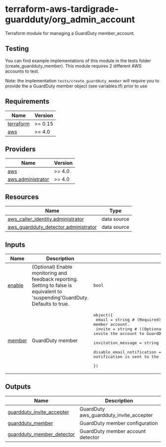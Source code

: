 # terraform-aws-tardigrade-guardduty/org_admin_account

Terraform module for managing a GuardDuty member_account.

## Testing

You can find example implementations of this module in the tests folder (create_guardduty_member). This module requires 2 different AWS accounts to test. 

Note: the implementation `tests/create_guardduty_member` will require you to provide the a GuardDuty member object (see variables.tf) prior to use

<!-- BEGIN TFDOCS -->
## Requirements

| Name | Version |
|------|---------|
| <a name="requirement_terraform"></a> [terraform](#requirement\_terraform) | >= 0.15 |
| <a name="requirement_aws"></a> [aws](#requirement\_aws) | >= 4.0 |

## Providers

| Name | Version |
|------|---------|
| <a name="provider_aws"></a> [aws](#provider\_aws) | >= 4.0 |
| <a name="provider_aws.administrator"></a> [aws.administrator](#provider\_aws.administrator) | >= 4.0 |

## Resources

| Name | Type |
|------|------|
| [aws_caller_identity.administrator](https://registry.terraform.io/providers/hashicorp/aws/latest/docs/data-sources/caller_identity) | data source |
| [aws_guardduty_detector.administrator](https://registry.terraform.io/providers/hashicorp/aws/latest/docs/data-sources/guardduty_detector) | data source |

## Inputs

| Name | Description | Type | Default | Required |
|------|-------------|------|---------|:--------:|
| <a name="input_enable"></a> [enable](#input\_enable) | (Optional) Enable monitoring and feedback reporting. Setting to false is equivalent to 'suspending'GuardDuty. Defaults to true. | `bool` | `true` | no |
| <a name="input_member"></a> [member](#input\_member) | GuardDuty member | <pre>object({<br>    email                      = string # (Required) Email address for member account.<br>    invite                     = string # ((Optional) Boolean whether to invite the account to GuardDuty as a member. Defaults to false.<br>    invitation_message         = string # (Optional) Message for invitation.<br>    disable_email_notification = bool   # (Optional) Boolean whether an email notification is sent to the accounts. Defaults to false.<br>  })</pre> | `null` | no |

## Outputs

| Name | Description |
|------|-------------|
| <a name="output_guardduty_invite_accepter"></a> [guardduty\_invite\_accepter](#output\_guardduty\_invite\_accepter) | GuardDuty aws\_guardduty\_invite\_accepter |
| <a name="output_guardduty_member"></a> [guardduty\_member](#output\_guardduty\_member) | GuardDuty member configuration |
| <a name="output_guardduty_member_detector"></a> [guardduty\_member\_detector](#output\_guardduty\_member\_detector) | GuardDuty member account detector |

<!-- END TFDOCS -->
